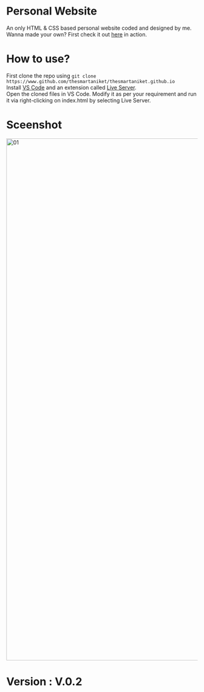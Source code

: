 # Personal Website
An only HTML & CSS based personal website coded and designed by me.<br>
Wanna made your own? First check it out [here](https://thesmartaniket.github.io) in action.

# How to use?
First clone the repo using `git clone https://www.github.com/thesmartaniket/thesmartaniket.github.io`<br>
Install [VS Code](https://code.visualstudio.com/) and an extension called [Live Server](https://marketplace.visualstudio.com/items?itemName=ritwickdey.LiveServer).<br>
Open the cloned files in VS Code. Modify it as per your requirement and run it via right-clicking on index.html by selecting Live Server.<br>
# Sceenshot
<img width="1377" alt="01" src="https://user-images.githubusercontent.com/97422997/218774830-5ab307a5-9f5f-4e52-a3f1-ecbfa54c4f63.png"><br>

# Version : V.0.2
